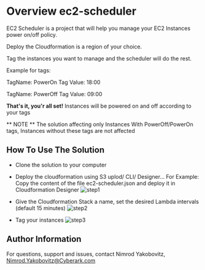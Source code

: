 # Overview ec2-scheduler

EC2 Scheduler is a project that will help you manage your EC2 Instances power on/off policy.

Deploy the Cloudformation is a region of your choice.

Tag the instances you want to manage and the scheduler will do the rest.

Example for tags:

TagName: PowerOn
Tag Value: 18:00

TagName: PowerOff
Tag Value: 09:00

**That's it, you'r all set!** Instances will be powered on and off according to your tags

** NOTE ** The solution affecting only Instances With PowerOff/PowerOn tags, Instances without these tags are not affected

How To Use The Solution
------------------------

* Clone the solution to your computer

* Deploy the cloudformation using S3 uplod/ CLI/ Designer...
  For Example: Copy the content of the file ec2-scheduler.json and deploy it in Cloudformation Designer
![step1](https://i.postimg.cc/fTRGKZfR/cfn1.png "Step1")

* Give the Cloudformation Stack a name, set the desired Lambda intervals (default 15 minutes)
![step2](https://i.postimg.cc/L6QrQ7xB/cfn2.png "Step2")

* Tag your instances
![step3](https://i.postimg.cc/13gbkHTx/cfn3.png "Step3")


Author Information
------------------
For questions, support and issues, contact Nimrod Yakobovitz, Nimrod.Yakobovitz@Cyberark.com
